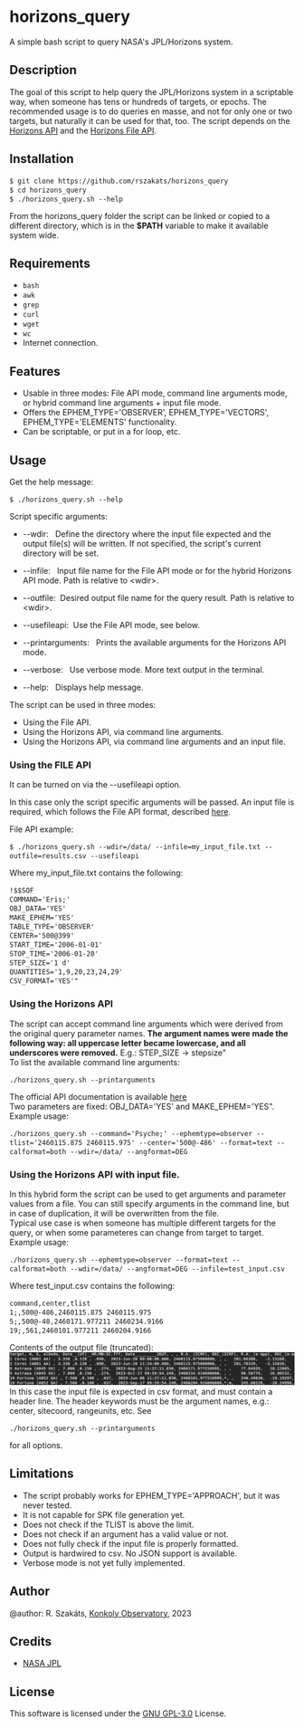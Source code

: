 # horizons_query

A simple bash script to query NASA's JPL/Horizons system.

## Description

The goal of this script to help query the JPL/Horizons system in a scriptable way, when someone has tens or hundreds of targets, or epochs.
The recommended usage is to do queries en masse, and not for only one or two targets, but naturally it can be used for that, too.
The script depends on the [Horizons API](https://ssd-api.jpl.nasa.gov/doc/horizons.html) and the [Horizons File API](https://ssd-api.jpl.nasa.gov/doc/horizons_file.html).

## Installation

```shell
$ git clone https://github.com/rszakats/horizons_query
$ cd horizons_query
$ ./horizons_query.sh --help
```
From the horizons_query folder the script can be linked or copied to a different directory, which is in the **$PATH** variable to make it available system wide.

## Requirements

- `bash`
- `awk`
- `grep`
- `curl`
- `wget`
- `wc`
- Internet connection.

## Features

- Usable in three modes: File API mode, command line arguments mode, or hybrid command line arguments + input file mode.
- Offers the EPHEM_TYPE='OBSERVER', EPHEM_TYPE='VECTORS', EPHEM_TYPE='ELEMENTS' functionality.
- Can be scriptable, or put in a for loop, etc.
<!-- ## Screenshots -->
## Usage

Get the help message:
```shell
$ ./horizons_query.sh --help
```
Script specific arguments:

- --wdir: &nbsp; Define the directory where the input file expected and the output file(s) will be written.
                  If not specified, the script's current directory will be set.
- --infile: &nbsp;    Input file name for the File API mode or for the hybrid Horizons API mode.
                  Path is relative to \<wdir\>.

- --outfile:&nbsp; Desired output file name for the query result.
                  Path is relative to \<wdir\>.

- --usefileapi: &nbsp;Use the File API mode, see below.

- --printarguments: &nbsp; Prints the available arguments for the Horizons API mode.

- --verbose: &nbsp; Use verbose mode. More text output in the terminal.

- --help: &nbsp; Displays help message.

   
The script can be used in three modes:

- Using the File API.
- Using the Horizons API, via command line arguments.
- Using the Horizons API, via command line arguments and an input file.

### Using the FILE API

It can be turned on via the --usefileapi option.

In this case only the script specific arguments will be passed.
An input file is required, which follows the File API format, described [here](https://ssd-api.jpl.nasa.gov/doc/horizons_file.html).

File API example:
```shell
$ ./horizons_query.sh --wdir=/data/ --infile=my_input_file.txt --outfile=results.csv --usefileapi
```
Where my_input_file.txt contains the following:
```
!$$SOF
COMMAND='Eris;'
OBJ_DATA='YES'
MAKE_EPHEM='YES'
TABLE_TYPE='OBSERVER'
CENTER='500@399'
START_TIME='2006-01-01'
STOP_TIME='2006-01-20'
STEP_SIZE='1 d'
QUANTITIES='1,9,20,23,24,29'
CSV_FORMAT='YES'"
```
### Using the Horizons API

The script can accept command line arguments which were derived from
the original query parameter names. **The argument names were made
the following way: all uppercase letter became lowercase, and all
underscores were removed.** E.g.: STEP_SIZE -> stepsize"<br>
To list the available command line arguments:
```shell
./horizons_query.sh --printarguments
```
The official API documentation is available [here](https://ssd-api.jpl.nasa.gov/doc/horizons.html)<br>
Two parameters are fixed: OBJ_DATA='YES' and MAKE_EPHEM='YES".<br>
Example usage:
```shell
./horizons_query.sh --command='Psyche;' --ephemtype=observer --tlist='2460115.875 2460115.975' --center='500@-486' --format=text --calformat=both --wdir=/data/ --angformat=DEG
```

### Using the Horizons API with input file.

In this hybrid form the script can be used to get arguments and parameter values from a file.
You can still specify arguments in the command line, but in case of
duplication, it will be overwritten from the file.<br>
Typical use case is when someone has multiple different targets
for the query, or when some parameteres can change from target to target.<br>
Example usage:
```shell
./horizons_query.sh --ephemtype=observer --format=text --calformat=both --wdir=/data/ --angformat=DEG --infile=test_input.csv
```
Where test_input.csv contains the following:<br>
```
command,center,tlist
1;,500@-486,2460115.875 2460115.975
5;,500@-48,2460171.977211 2460234.9166
19;,561,2460101.977211 2460204.9166
```
Contents of the output file (truncated):
![Output](output.png "Output of the above query.")
In this case the input file is expected in csv format, and must
contain a header line. The header keywords must be the argument names,
e.g.: center, sitecoord, rangeunits, etc. See
```shell
./horizons_query.sh --printarguments
```
for all options.<br>

## Limitations

- The script probably works for EPHEM_TYPE='APPROACH', but it was never tested.
- It is not capable for SPK file generation yet.
- Does not check if the TLIST is above the limit.
- Does not check if an argument has a valid value or not.
- Does not fully check if the input file is properly formatted.
- Output is hardwired to csv. No JSON support is available.
- Verbose mode is not yet fully implemented.

<!-- ## Known problems -->
## Author

@author: R. Szakáts, [Konkoly Observatory](https://konkoly.hu/en), 2023

## Credits

- [NASA JPL](https://ssd-api.jpl.nasa.gov/about/)

## License

This software is licensed under the [GNU GPL-3.0](LICENSE) License.

